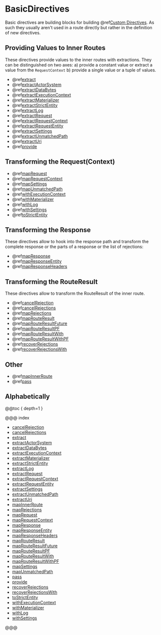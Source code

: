 <a id="basicdirectives-java"></a>
# BasicDirectives

Basic directives are building blocks for building @ref[Custom Directives](../custom-directives.md#custom-directives). As such they
usually aren't used in a route directly but rather in the definition of new directives.

<a id="providedirectives-java"></a>
## Providing Values to Inner Routes

These directives provide values to the inner routes with extractions. They can be distinguished
on two axes: a) provide a constant value or extract a value from the `RequestContext` b) provide
a single value or a tuple of values.

>
 * @ref[extract](extract.md#extract-java)
 * @ref[extractActorSystem](extractActorSystem.md#extractactorsystem-java)
 * @ref[extractDataBytes](extractDataBytes.md#extractdatabytes-java)
 * @ref[extractExecutionContext](extractExecutionContext.md#extractexecutioncontext-java)
 * @ref[extractMaterializer](extractMaterializer.md#extractmaterializer-java)
 * @ref[extractStrictEntity](extractStrictEntity.md#extractstrictentity-java)
 * @ref[extractLog](extractLog.md#extractlog-java)
 * @ref[extractRequest](extractRequest.md#extractrequest-java)
 * @ref[extractRequestContext](extractRequestContext.md#extractrequestcontext-java)
 * @ref[extractRequestEntity](extractRequestEntity.md#extractrequestentity-java)
 * @ref[extractSettings](extractSettings.md#extractsettings-java)
 * @ref[extractUnmatchedPath](extractUnmatchedPath.md#extractunmatchedpath-java)
 * @ref[extractUri](extractUri.md#extracturi-java)
 * @ref[provide](provide.md#provide-java)

<a id="request-transforming-directives-java"></a>
## Transforming the Request(Context)

>
 * @ref[mapRequest](mapRequest.md#maprequest-java)
 * @ref[mapRequestContext](mapRequestContext.md#maprequestcontext-java)
 * @ref[mapSettings](mapSettings.md#mapsettings-java)
 * @ref[mapUnmatchedPath](mapUnmatchedPath.md#mapunmatchedpath-java)
 * @ref[withExecutionContext](withExecutionContext.md#withexecutioncontext-java)
 * @ref[withMaterializer](withMaterializer.md#withmaterializer-java)
 * @ref[withLog](withLog.md#withlog-java)
 * @ref[withSettings](withSettings.md#withsettings-java)
 * @ref[toStrictEntity](toStrictEntity.md#tostrictentity-java)

<a id="response-transforming-directives-java"></a>
## Transforming the Response

These directives allow to hook into the response path and transform the complete response or
the parts of a response or the list of rejections:

>
 * @ref[mapResponse](mapResponse.md#mapresponse-java)
 * @ref[mapResponseEntity](mapResponseEntity.md#mapresponseentity-java)
 * @ref[mapResponseHeaders](mapResponseHeaders.md#mapresponseheaders-java)

<a id="result-transformation-directives-java"></a>
## Transforming the RouteResult

These directives allow to transform the RouteResult of the inner route.

>
 * @ref[cancelRejection](cancelRejection.md#cancelrejection-java)
 * @ref[cancelRejections](cancelRejections.md#cancelrejections-java)
 * @ref[mapRejections](mapRejections.md#maprejections-java)
 * @ref[mapRouteResult](mapRouteResult.md#maprouteresult-java)
 * @ref[mapRouteResultFuture](mapRouteResultFuture.md#maprouteresultfuture-java)
 * @ref[mapRouteResultPF](mapRouteResultPF.md#maprouteresultpf-java)
 * @ref[mapRouteResultWith](mapRouteResultWith.md#maprouteresultwith-java)
 * @ref[mapRouteResultWithPF](mapRouteResultWithPF.md#maprouteresultwithpf-java)
 * @ref[recoverRejections](recoverRejections.md#recoverrejections-java)
 * @ref[recoverRejectionsWith](recoverRejectionsWith.md#recoverrejectionswith-java)

## Other

>
 * @ref[mapInnerRoute](mapInnerRoute.md#mapinnerroute-java)
 * @ref[pass](pass.md#pass-java)

## Alphabetically

@@toc { depth=1 }

@@@ index

* [cancelRejection](cancelRejection.md)
* [cancelRejections](cancelRejections.md)
* [extract](extract.md)
* [extractActorSystem](extractActorSystem.md)
* [extractDataBytes](extractDataBytes.md)
* [extractExecutionContext](extractExecutionContext.md)
* [extractMaterializer](extractMaterializer.md)
* [extractStrictEntity](extractStrictEntity.md)
* [extractLog](extractLog.md)
* [extractRequest](extractRequest.md)
* [extractRequestContext](extractRequestContext.md)
* [extractRequestEntity](extractRequestEntity.md)
* [extractSettings](extractSettings.md)
* [extractUnmatchedPath](extractUnmatchedPath.md)
* [extractUri](extractUri.md)
* [mapInnerRoute](mapInnerRoute.md)
* [mapRejections](mapRejections.md)
* [mapRequest](mapRequest.md)
* [mapRequestContext](mapRequestContext.md)
* [mapResponse](mapResponse.md)
* [mapResponseEntity](mapResponseEntity.md)
* [mapResponseHeaders](mapResponseHeaders.md)
* [mapRouteResult](mapRouteResult.md)
* [mapRouteResultFuture](mapRouteResultFuture.md)
* [mapRouteResultPF](mapRouteResultPF.md)
* [mapRouteResultWith](mapRouteResultWith.md)
* [mapRouteResultWithPF](mapRouteResultWithPF.md)
* [mapSettings](mapSettings.md)
* [mapUnmatchedPath](mapUnmatchedPath.md)
* [pass](pass.md)
* [provide](provide.md)
* [recoverRejections](recoverRejections.md)
* [recoverRejectionsWith](recoverRejectionsWith.md)
* [toStrictEntity](toStrictEntity.md)
* [withExecutionContext](withExecutionContext.md)
* [withMaterializer](withMaterializer.md)
* [withLog](withLog.md)
* [withSettings](withSettings.md)

@@@
